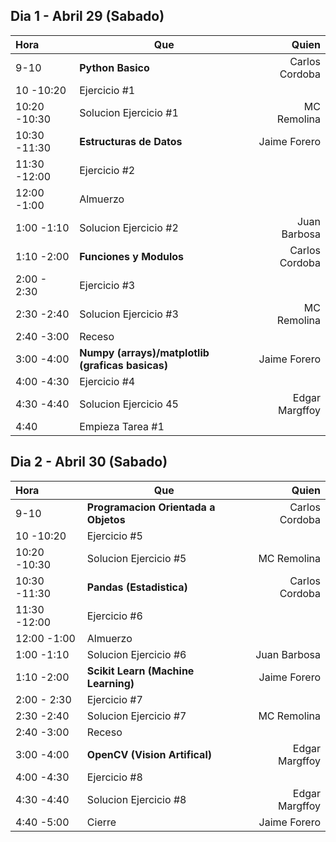 ## Dia 1 - Abril 29 (Sabado) ###

 Hora |  Que | Quien 
:---- | ----- | ---: | 
9-10 | **Python Basico** | Carlos Cordoba
10     -10:20 | Ejercicio #1  |
10:20  -10:30 | Solucion Ejercicio #1 | MC Remolina
10:30  -11:30 | **Estructuras de Datos** | Jaime Forero
11:30  -12:00 | Ejercicio #2 |
12:00  -1:00 | Almuerzo |
1:00  -1:10 | Solucion Ejercicio #2 | Juan Barbosa
1:10  -2:00 | **Funciones y Modulos** | Carlos Cordoba
2:00    - 2:30 | Ejercicio #3 |
2:30    -2:40 | Solucion Ejercicio #3 | MC Remolina
2:40    -3:00 | Receso |
3:00    -4:00 | **Numpy (arrays)/matplotlib (graficas basicas)** | Jaime Forero
4:00    -4:30 | Ejercicio #4  |
4:30    -4:40 | Solucion Ejercicio 45 | Edgar Margffoy
4:40          | Empieza Tarea #1|

## Dia 2 - Abril 30 (Sabado) ###

 Hora |  Que | Quien 
:---- | ----- | ---: | 
9-10 | **Programacion Orientada a Objetos** | Carlos Cordoba
10     -10:20 | Ejercicio #5  |
10:20  -10:30 | Solucion Ejercicio #5 | MC Remolina
10:30  -11:30 | **Pandas (Estadistica)** | Carlos Cordoba
11:30  -12:00 | Ejercicio #6 |
12:00  -1:00 | Almuerzo |
1:00  -1:10 | Solucion Ejercicio #6 | Juan Barbosa
1:10  -2:00 | **Scikit Learn (Machine Learning)** | Jaime Forero
2:00    - 2:30 | Ejercicio #7 |
2:30    -2:40 | Solucion Ejercicio #7 | MC Remolina
2:40    -3:00 | Receso |
3:00    -4:00 | **OpenCV (Vision Artifical)** | Edgar Margffoy
4:00    -4:30 | Ejercicio #8  |
4:30    -4:40 | Solucion Ejercicio #8 | Edgar Margffoy
4:40    -5:00 | Cierre | Jaime Forero

